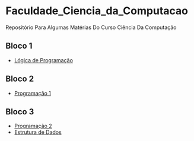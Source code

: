 # Faculdade_Ciencia_da_Computacao

Repositório Para Algumas Matérias Do Curso Ciência Da Computação

## Bloco 1
* [Lógica de Programação](https://github.com/douglasadones/Logica_de_Programacao.git)

## Bloco 2
* [Programação 1](https://github.com/douglasadones/Programacao_1.git)

## Bloco 3
* [Programação 2](https://github.com/douglasadones/Programacao_II.git)
* [Estrutura de Dados](https://github.com/douglasadones/estrutura-de-dados.git)
